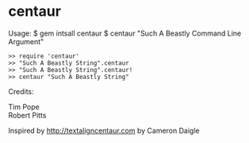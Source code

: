 centaur
=======

Usage:
    $ gem intsall centaur
    $ centaur "Such A Beastly Command Line Argument"

    >> require 'centaur'
    >> "Such A Beastly String".centaur
    >> "Such A Beastly String".centaur!
    >> centaur "Such A Beastly String"

Credits:

Tim Pope  
Robert Pitts

Inspired by <http://textaligncentaur.com> by Cameron Daigle
